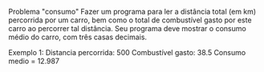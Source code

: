 Problema "consumo" 
Fazer um programa para ler a distância total (em km) percorrida por um carro, bem como o total de 
combustível gasto por este carro ao percorrer tal distância. Seu programa deve mostrar o consumo 
médio do carro, com três casas decimais. 


Exemplo 1: 
Distancia percorrida: 500
Combustível gasto: 38.5
Consumo medio = 12.987 